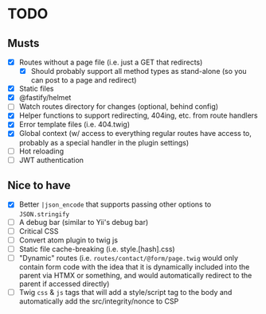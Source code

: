 # TODO

## Musts

- [x] Routes without a page file (i.e. just a GET that redirects)
  - [x] Should probably support all method types as stand-alone (so you can post to a page and redirect)
- [x] Static files
- [x] @fastify/helmet
- [ ] Watch routes directory for changes (optional, behind config)
- [x] Helper functions to support redirecting, 404ing, etc. from route handlers
- [x] Error template files (i.e. 404.twig)
- [x] Global context (w/ access to everything regular routes have access to, probably as a special handler in the plugin settings)
- [ ] Hot reloading
- [ ] JWT authentication

## Nice to have

- [x] Better `|json_encode` that supports passing other options to `JSON.stringify`
- [ ] A debug bar (similar to Yii's debug bar)
- [ ] Critical CSS
- [ ] Convert atom plugin to twig js
- [ ] Static file cache-breaking (i.e. style.[hash].css)
- [ ] "Dynamic" routes (i.e. `routes/contact/@form/page.twig` would only contain form code with the idea that it is dynamically included into the parent via HTMX or something, and would automatically redirect to the parent if accessed directly)
- [ ] Twig `css` & `js` tags that will add a style/script tag to the body and automatically add the src/integrity/nonce to CSP
